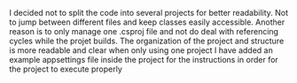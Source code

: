 I decided not to split the code into several projects for better readability. 
Not to jump between different files and keep classes easily accessible. 
Another reason is to only manage one .csproj file and not do deal with referencing cycles while the projet builds.
The organization of the project and structure is more readable and clear when only using one project
I have added an example appsettings file inside the project for the instructions in order for the project to execute properly
